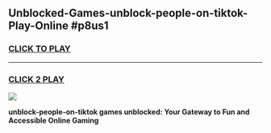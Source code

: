 
## Unblocked-Games-unblock-people-on-tiktok-Play-Online #p8us1
<h3>
<a href="https://news.freeplayer.one?title=unblock-people-on-tiktok&ref=3">CLICK TO PLAY</a></h3>
<hr>

<h3>
<a href="https://news.freeplayer.one?title=unblock-people-on-tiktok&ref=3">CLICK 2 PLAY</a>
  
</h3>

<a href="https://news.freeplayer.one?title=unblock-people-on-tiktok&ref=3"><img src="https://clearcache.store/games.png"></a>


**unblock-people-on-tiktok games unblocked: Your Gateway to Fun and Accessible Online Gaming**

